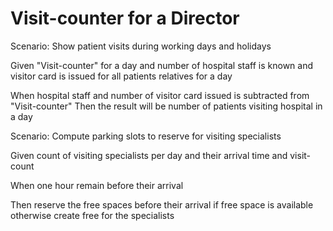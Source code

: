 # Visit-counter for a Director

Scenario: Show patient visits during working days and holidays

  Given "Visit-counter" for a day
  and number of hospital staff is known
  and visitor card is issued for all patients relatives for a day
  
  When hospital staff and number of visitor card issued is subtracted
  from "Visit-counter"
  Then the result will be number of patients visiting hospital in a day

Scenario: Compute parking slots to reserve for visiting specialists

  Given count of visiting specialists per day and their arrival time
  and visit-count
  
  When one hour remain before their arrival
  
  Then reserve the free spaces before their arrival if free space is available
  otherwise create free for the specialists
